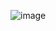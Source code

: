 ![image](https://user-images.githubusercontent.com/22041165/175823149-7fd1e922-a943-4b72-8213-4293027d31c2.png)
